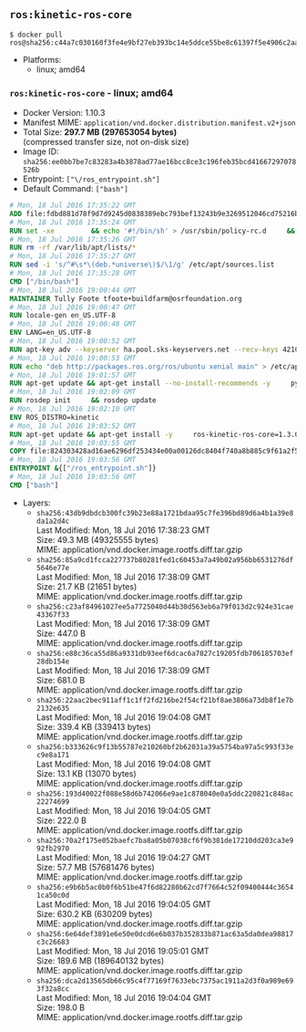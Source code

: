 ## `ros:kinetic-ros-core`

```console
$ docker pull ros@sha256:c44a7c030160f3fe4e9bf27eb393bc14e5ddce55be8c61397f5e4906c2aa244c
```

-	Platforms:
	-	linux; amd64

### `ros:kinetic-ros-core` - linux; amd64

-	Docker Version: 1.10.3
-	Manifest MIME: `application/vnd.docker.distribution.manifest.v2+json`
-	Total Size: **297.7 MB (297653054 bytes)**  
	(compressed transfer size, not on-disk size)
-	Image ID: `sha256:ee0bb7be7c83283a4b3878ad77ae16bcc8ce3c196feb35bcd41667297078526b`
-	Entrypoint: `["\/ros_entrypoint.sh"]`
-	Default Command: `["bash"]`

```dockerfile
# Mon, 18 Jul 2016 17:35:22 GMT
ADD file:fdbd881d78f9d7d9245d0838389ebc793bef13243b9e3269512046cd75216baf in /
# Mon, 18 Jul 2016 17:35:24 GMT
RUN set -xe 		&& echo '#!/bin/sh' > /usr/sbin/policy-rc.d 	&& echo 'exit 101' >> /usr/sbin/policy-rc.d 	&& chmod +x /usr/sbin/policy-rc.d 		&& dpkg-divert --local --rename --add /sbin/initctl 	&& cp -a /usr/sbin/policy-rc.d /sbin/initctl 	&& sed -i 's/^exit.*/exit 0/' /sbin/initctl 		&& echo 'force-unsafe-io' > /etc/dpkg/dpkg.cfg.d/docker-apt-speedup 		&& echo 'DPkg::Post-Invoke { "rm -f /var/cache/apt/archives/*.deb /var/cache/apt/archives/partial/*.deb /var/cache/apt/*.bin || true"; };' > /etc/apt/apt.conf.d/docker-clean 	&& echo 'APT::Update::Post-Invoke { "rm -f /var/cache/apt/archives/*.deb /var/cache/apt/archives/partial/*.deb /var/cache/apt/*.bin || true"; };' >> /etc/apt/apt.conf.d/docker-clean 	&& echo 'Dir::Cache::pkgcache ""; Dir::Cache::srcpkgcache "";' >> /etc/apt/apt.conf.d/docker-clean 		&& echo 'Acquire::Languages "none";' > /etc/apt/apt.conf.d/docker-no-languages 		&& echo 'Acquire::GzipIndexes "true"; Acquire::CompressionTypes::Order:: "gz";' > /etc/apt/apt.conf.d/docker-gzip-indexes 		&& echo 'Apt::AutoRemove::SuggestsImportant "false";' > /etc/apt/apt.conf.d/docker-autoremove-suggests
# Mon, 18 Jul 2016 17:35:26 GMT
RUN rm -rf /var/lib/apt/lists/*
# Mon, 18 Jul 2016 17:35:27 GMT
RUN sed -i 's/^#\s*\(deb.*universe\)$/\1/g' /etc/apt/sources.list
# Mon, 18 Jul 2016 17:35:28 GMT
CMD ["/bin/bash"]
# Mon, 18 Jul 2016 19:00:44 GMT
MAINTAINER Tully Foote tfoote+buildfarm@osrfoundation.org
# Mon, 18 Jul 2016 19:00:47 GMT
RUN locale-gen en_US.UTF-8
# Mon, 18 Jul 2016 19:00:48 GMT
ENV LANG=en_US.UTF-8
# Mon, 18 Jul 2016 19:00:52 GMT
RUN apt-key adv --keyserver ha.pool.sks-keyservers.net --recv-keys 421C365BD9FF1F717815A3895523BAEEB01FA116
# Mon, 18 Jul 2016 19:00:53 GMT
RUN echo "deb http://packages.ros.org/ros/ubuntu xenial main" > /etc/apt/sources.list.d/ros-latest.list
# Mon, 18 Jul 2016 19:01:57 GMT
RUN apt-get update && apt-get install --no-install-recommends -y     python-rosdep     python-rosinstall     python-vcstools     && rm -rf /var/lib/apt/lists/*
# Mon, 18 Jul 2016 19:02:09 GMT
RUN rosdep init     && rosdep update
# Mon, 18 Jul 2016 19:02:10 GMT
ENV ROS_DISTRO=kinetic
# Mon, 18 Jul 2016 19:03:52 GMT
RUN apt-get update && apt-get install -y     ros-kinetic-ros-core=1.3.0-0*     && rm -rf /var/lib/apt/lists/*
# Mon, 18 Jul 2016 19:03:55 GMT
COPY file:824303428ad16ae6296df253434e00a00126dc8404f740a8b885c9f61a2f5fcb in /
# Mon, 18 Jul 2016 19:03:56 GMT
ENTRYPOINT &{["/ros_entrypoint.sh"]}
# Mon, 18 Jul 2016 19:03:56 GMT
CMD ["bash"]
```

-	Layers:
	-	`sha256:43db9dbdcb300fc39b23e88a1721bdaa95c7fe396bd89d6a4b1a39e8da1a2d4c`  
		Last Modified: Mon, 18 Jul 2016 17:38:23 GMT  
		Size: 49.3 MB (49325555 bytes)  
		MIME: application/vnd.docker.image.rootfs.diff.tar.gzip
	-	`sha256:85a9cd1fcca227737b80281fed1c60453a7a49b02a956bb6531276df5646e77e`  
		Last Modified: Mon, 18 Jul 2016 17:38:09 GMT  
		Size: 21.7 KB (21651 bytes)  
		MIME: application/vnd.docker.image.rootfs.diff.tar.gzip
	-	`sha256:c23af84961027ee5a7725040d44b30d563eb6a79f013d2c924e31cae43367f33`  
		Last Modified: Mon, 18 Jul 2016 17:38:09 GMT  
		Size: 447.0 B  
		MIME: application/vnd.docker.image.rootfs.diff.tar.gzip
	-	`sha256:e88c36ca55d86a9331db93eef6dcac6a7027c19205fdb706185703ef28db154e`  
		Last Modified: Mon, 18 Jul 2016 17:38:09 GMT  
		Size: 681.0 B  
		MIME: application/vnd.docker.image.rootfs.diff.tar.gzip
	-	`sha256:22aac2bec911aff1c1ff2fd216be2f54cf21bf8ae3806a73db8f1e7b2132e635`  
		Last Modified: Mon, 18 Jul 2016 19:04:08 GMT  
		Size: 339.4 KB (339413 bytes)  
		MIME: application/vnd.docker.image.rootfs.diff.tar.gzip
	-	`sha256:b333626c9f13b55787e210260bf2b62031a39a5754ba97a5c993f33ec9e8a171`  
		Last Modified: Mon, 18 Jul 2016 19:04:08 GMT  
		Size: 13.1 KB (13070 bytes)  
		MIME: application/vnd.docker.image.rootfs.diff.tar.gzip
	-	`sha256:193d40022f088e58d6b742066e9ae1c878040e0a5ddc220821c848ac22274699`  
		Last Modified: Mon, 18 Jul 2016 19:04:05 GMT  
		Size: 222.0 B  
		MIME: application/vnd.docker.image.rootfs.diff.tar.gzip
	-	`sha256:70a2f175e052baefc7ba8a05b07038cf6f9b381de17210dd203ca3e992fb2970`  
		Last Modified: Mon, 18 Jul 2016 19:04:27 GMT  
		Size: 57.7 MB (57681476 bytes)  
		MIME: application/vnd.docker.image.rootfs.diff.tar.gzip
	-	`sha256:e9b6b5ac0b0f6b51be47f6d82280b62cd7f7664c52f09400444c36541ca50c0d`  
		Last Modified: Mon, 18 Jul 2016 19:04:05 GMT  
		Size: 630.2 KB (630209 bytes)  
		MIME: application/vnd.docker.image.rootfs.diff.tar.gzip
	-	`sha256:6e64def3891e6e50e0dcd6e6b037b352833b871ac63a5da0dea98817c3c26683`  
		Last Modified: Mon, 18 Jul 2016 19:05:01 GMT  
		Size: 189.6 MB (189640132 bytes)  
		MIME: application/vnd.docker.image.rootfs.diff.tar.gzip
	-	`sha256:dca2d13565db66c95c4f77169f7633ebc7375ac1911a2d3f0a989e693f32a8cc`  
		Last Modified: Mon, 18 Jul 2016 19:04:04 GMT  
		Size: 198.0 B  
		MIME: application/vnd.docker.image.rootfs.diff.tar.gzip
